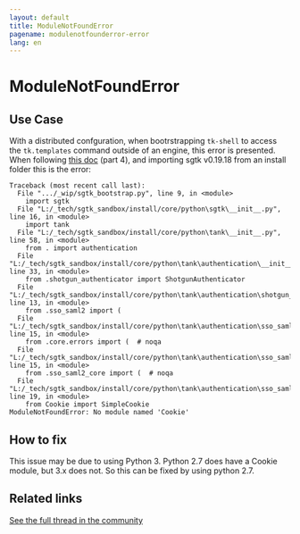 ```yaml
---
layout: default
title: ModuleNotFoundError
pagename: modulenotfounderror-error
lang: en
---
```


# ModuleNotFoundError

## Use Case

With a distributed confguration, when bootrstrapping `tk-shell` to access the `tk.templates` command outside of an engine, this error is presented. When following [this doc](https://developer.shotgridsoftware.com/3d8cc69a/#part-2-logging) (part 4), and importing sgtk v0.19.18 from an install folder this is the error:

```
Traceback (most recent call last):
  File ".../_wip/sgtk_bootstrap.py", line 9, in <module>
    import sgtk
  File "L:/_tech/sgtk_sandbox/install/core/python\sgtk\__init__.py", line 16, in <module>
    import tank
  File "L:/_tech/sgtk_sandbox/install/core/python\tank\__init__.py", line 58, in <module>
    from . import authentication
  File "L:/_tech/sgtk_sandbox/install/core/python\tank\authentication\__init__.py", line 33, in <module>
    from .shotgun_authenticator import ShotgunAuthenticator
  File "L:/_tech/sgtk_sandbox/install/core/python\tank\authentication\shotgun_authenticator.py", line 13, in <module>
    from .sso_saml2 import (
  File "L:/_tech/sgtk_sandbox/install/core/python\tank\authentication\sso_saml2\__init__.py", line 15, in <module>
    from .core.errors import (  # noqa
  File "L:/_tech/sgtk_sandbox/install/core/python\tank\authentication\sso_saml2\core\__init__.py", line 15, in <module>
    from .sso_saml2_core import (  # noqa
  File "L:/_tech/sgtk_sandbox/install/core/python\tank\authentication\sso_saml2\core\sso_saml2_core.py", line 19, in <module>
    from Cookie import SimpleCookie
ModuleNotFoundError: No module named 'Cookie'
```

## How to fix

This issue may be due to using Python 3. Python 2.7 does have a Cookie module, but 3.x does not. So this can be fixed by using python 2.7.

## Related links

[See the full thread in the community](https://community.shotgridsoftware.com/t/bootstrap-sgtk-modulenotfounderror/11708)